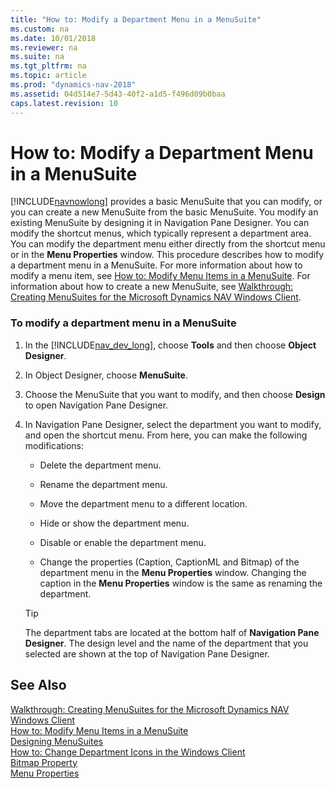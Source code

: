 ```yaml
---
title: "How to: Modify a Department Menu in a MenuSuite"
ms.custom: na
ms.date: 10/01/2018
ms.reviewer: na
ms.suite: na
ms.tgt_pltfrm: na
ms.topic: article
ms.prod: "dynamics-nav-2018"
ms.assetid: 04d514e7-5d43-40f2-a1d5-f496d09b0baa
caps.latest.revision: 10
---
```

# How to: Modify a Department Menu in a MenuSuite
[!INCLUDE[navnowlong](includes/navnowlong_md.md)] provides a basic MenuSuite that you can modify, or you can create a new MenuSuite from the basic MenuSuite. You modify an existing MenuSuite by designing it in Navigation Pane Designer. You can modify the shortcut menus, which typically represent a department area. You can modify the department menu either directly from the shortcut menu or in the **Menu Properties** window. This procedure describes how to modify a department menu in a MenuSuite. For more information about how to modify a menu item, see [How to: Modify Menu Items in a MenuSuite](How-to--Modify-Menu-Items-in-a-MenuSuite.md). For information about how to create a new MenuSuite, see [Walkthrough: Creating MenuSuites for the Microsoft Dynamics NAV Windows Client](Walkthrough--Creating-MenuSuites-for-the-Microsoft-Dynamics-NAV-Windows-Client.md).  
  
### To modify a department menu in a MenuSuite  
  
1.  In the [!INCLUDE[nav_dev_long](includes/nav_dev_long_md.md)], choose **Tools** and then choose **Object Designer**.  
  
2.  In Object Designer, choose **MenuSuite**.  
  
3.  Choose the MenuSuite that you want to modify, and then choose **Design** to open Navigation Pane Designer.  
  
4.  In Navigation Pane Designer, select the department you want to modify, and open the shortcut menu. From here, you can make the following modifications:  
  
    -   Delete the department menu.  
  
    -   Rename the department menu.  
  
    -   Move the department menu to a different location.  
  
    -   Hide or show the department menu.  
  
    -   Disable or enable the department menu.  
  
    -   Change the properties \(Caption, CaptionML and Bitmap\) of the department menu in the **Menu Properties** window. Changing the caption in the **Menu Properties** window is the same as renaming the department.  
  
    > [!TIP]  
    >  The department tabs are located at the bottom half of **Navigation Pane Designer**. The design level and the name of the department that you selected are shown at the top of Navigation Pane Designer.  
  
## See Also  
 [Walkthrough: Creating MenuSuites for the Microsoft Dynamics NAV Windows Client](Walkthrough--Creating-MenuSuites-for-the-Microsoft-Dynamics-NAV-Windows-Client.md)   
 [How to: Modify Menu Items in a MenuSuite](How-to--Modify-Menu-Items-in-a-MenuSuite.md)   
 [Designing MenuSuites](Designing-MenuSuites.md)   
 [How to: Change Department Icons in the Windows Client](How-to--Change-Department-Icons-in-the-Windows-Client.md)   
 [Bitmap Property](Bitmap-Property.md)   
 [Menu Properties](uiref/-$-S_2490-Menu-Properties-$-.md)
